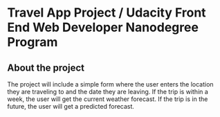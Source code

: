 # Travel App Project / Udacity Front End Web Developer Nanodegree Program

## About the project
The project will include a simple form where the user enters the location they are traveling to and the date they are leaving. If the trip is within a week, the user will get the current weather forecast. If the trip is in the future, the user will get a predicted forecast.
